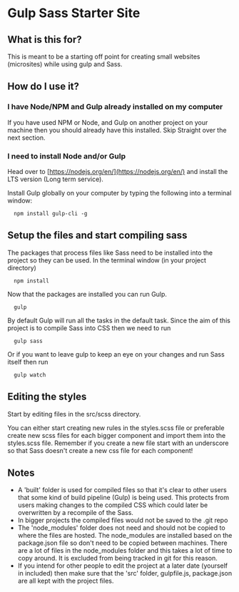 # Gulp Sass Starter Site

## What is this for?

This is meant to be a starting off point for creating small websites (microsites) while using gulp and Sass.


## How do I use it?

### I have Node/NPM and Gulp already installed on my computer

If you have used NPM or Node, and Gulp on another project on your machine then you should already have this installed. Skip Straight over the next section.

### I need to install Node and/or Gulp

Head over to [https://nodejs.org/en/](https://nodejs.org/en/) and install the LTS version (Long term service).

Install Gulp globally on your computer by typing the following into a terminal window:

```
  npm install gulp-cli -g
```

## Setup the files and start compiling sass

The packages that process files like Sass need to be installed into the project so they can be used. In the terminal window (in your project directory)

```
  npm install
```

Now that the packages are installed you can run Gulp.

```
  gulp
```

By default Gulp will run all the tasks in the default task. Since the aim of this project is to compile Sass into CSS then we need to run

```
  gulp sass
```

Or if you want to leave gulp to keep an eye on your changes and run Sass itself then run

```
  gulp watch
```

## Editing the styles

Start by editing files in the src/scss directory.

You can either start creating new rules in the styles.scss file or preferable create new scss files for each bigger component and import them into the styles.scss file. Remember if you create a new file start with an underscore so that Sass doesn't create a new css file for each component!

## Notes

- A 'built' folder is used for compiled files so that it's clear to other users that some kind of build pipeline (Gulp) is being used. This protects from users making changes to the compiled CSS which could later be overwritten by a recompile of the Sass.
- In bigger projects the compiled files would not be saved to the .git repo
- The 'node_modules' folder does not need and should not be copied to where the files are hosted. The node_modules are installed based on the package.json file so don't need to be copied between machines. There are a lot of files in the node_modules folder and this takes a lot of time to copy around. It is excluded from being tracked in git for this reason.
- If you intend for other people to edit the project at a later date (yourself in included) then make sure that the 'src' folder, gulpfile.js, package.json are all kept with the project files.
